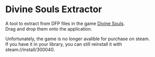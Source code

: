 # Divine Souls Extractor
 A tool to extract from DFP files in the game [Divine Souls](https://store.steampowered.com/app/300040).<br>
 Drag and drop them onto the application.

 Unfortunately, the game is no longer avalible for purchase on steam.<br>
 If you have it in your library, you can still reinstall it with steam://install/300040.
